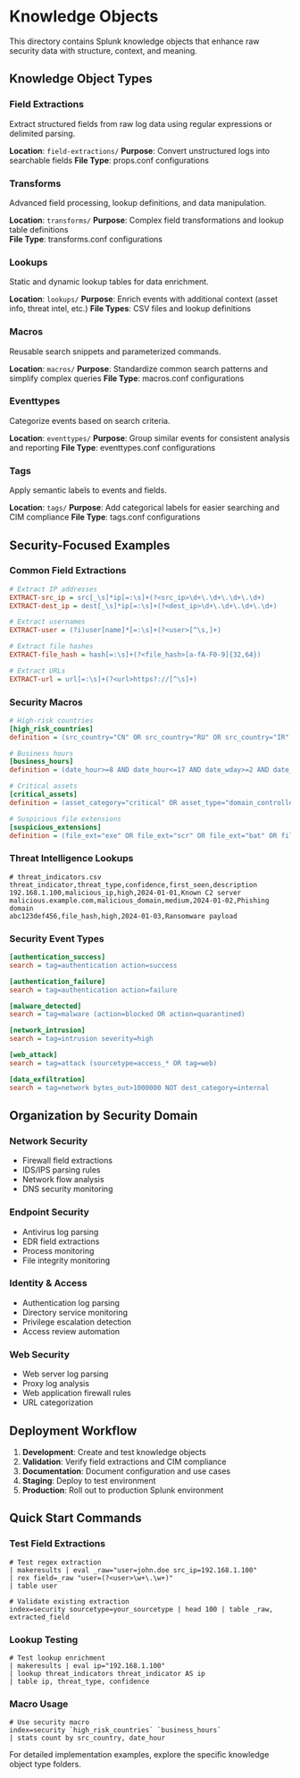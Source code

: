 # Knowledge Objects

This directory contains Splunk knowledge objects that enhance raw security data with structure, context, and meaning.

## Knowledge Object Types

### Field Extractions
Extract structured fields from raw log data using regular expressions or delimited parsing.

**Location**: `field-extractions/`
**Purpose**: Convert unstructured logs into searchable fields
**File Type**: props.conf configurations

### Transforms
Advanced field processing, lookup definitions, and data manipulation.

**Location**: `transforms/`
**Purpose**: Complex field transformations and lookup table definitions  
**File Type**: transforms.conf configurations

### Lookups
Static and dynamic lookup tables for data enrichment.

**Location**: `lookups/`
**Purpose**: Enrich events with additional context (asset info, threat intel, etc.)
**File Types**: CSV files and lookup definitions

### Macros
Reusable search snippets and parameterized commands.

**Location**: `macros/`
**Purpose**: Standardize common search patterns and simplify complex queries
**File Type**: macros.conf configurations

### Eventtypes
Categorize events based on search criteria.

**Location**: `eventtypes/`
**Purpose**: Group similar events for consistent analysis and reporting
**File Type**: eventtypes.conf configurations

### Tags
Apply semantic labels to events and fields.

**Location**: `tags/`
**Purpose**: Add categorical labels for easier searching and CIM compliance
**File Type**: tags.conf configurations

## Security-Focused Examples

### Common Field Extractions
```ini
# Extract IP addresses
EXTRACT-src_ip = src[_\s]*ip[=:\s]+(?<src_ip>\d+\.\d+\.\d+\.\d+)
EXTRACT-dest_ip = dest[_\s]*ip[=:\s]+(?<dest_ip>\d+\.\d+\.\d+\.\d+)

# Extract usernames
EXTRACT-user = (?i)user[name]*[=:\s]+(?<user>[^\s,]+)

# Extract file hashes
EXTRACT-file_hash = hash[=:\s]+(?<file_hash>[a-fA-F0-9]{32,64})

# Extract URLs
EXTRACT-url = url[=:\s]+(?<url>https?://[^\s]+)
```

### Security Macros
```ini
# High-risk countries
[high_risk_countries]
definition = (src_country="CN" OR src_country="RU" OR src_country="IR" OR src_country="KP")

# Business hours
[business_hours]
definition = (date_hour>=8 AND date_hour<=17 AND date_wday>=2 AND date_wday<=6)

# Critical assets
[critical_assets]
definition = (asset_category="critical" OR asset_type="domain_controller" OR asset_type="database_server")

# Suspicious file extensions
[suspicious_extensions]
definition = (file_ext="exe" OR file_ext="scr" OR file_ext="bat" OR file_ext="ps1")
```

### Threat Intelligence Lookups
```csv
# threat_indicators.csv
threat_indicator,threat_type,confidence,first_seen,description
192.168.1.100,malicious_ip,high,2024-01-01,Known C2 server
malicious.example.com,malicious_domain,medium,2024-01-02,Phishing domain
abc123def456,file_hash,high,2024-01-03,Ransomware payload
```

### Security Event Types
```ini
[authentication_success]
search = tag=authentication action=success

[authentication_failure]  
search = tag=authentication action=failure

[malware_detected]
search = tag=malware (action=blocked OR action=quarantined)

[network_intrusion]
search = tag=intrusion severity=high

[web_attack]
search = tag=attack (sourcetype=access_* OR tag=web)

[data_exfiltration]
search = tag=network bytes_out>1000000 NOT dest_category=internal
```

## Organization by Security Domain

### Network Security
- Firewall field extractions
- IDS/IPS parsing rules
- Network flow analysis
- DNS security monitoring

### Endpoint Security
- Antivirus log parsing
- EDR field extractions
- Process monitoring
- File integrity monitoring

### Identity & Access
- Authentication log parsing
- Directory service monitoring
- Privilege escalation detection
- Access review automation

### Web Security
- Web server log parsing
- Proxy log analysis
- Web application firewall rules
- URL categorization

## Deployment Workflow

1. **Development**: Create and test knowledge objects
2. **Validation**: Verify field extractions and CIM compliance
3. **Documentation**: Document configuration and use cases
4. **Staging**: Deploy to test environment
5. **Production**: Roll out to production Splunk environment

## Quick Start Commands

### Test Field Extractions
```spl
# Test regex extraction
| makeresults | eval _raw="user=john.doe src_ip=192.168.1.100" 
| rex field=_raw "user=(?<user>\w+\.\w+)" 
| table user

# Validate existing extraction
index=security sourcetype=your_sourcetype | head 100 | table _raw, extracted_field
```

### Lookup Testing
```spl
# Test lookup enrichment
| makeresults | eval ip="192.168.1.100" 
| lookup threat_indicators threat_indicator AS ip 
| table ip, threat_type, confidence
```

### Macro Usage
```spl
# Use security macro
index=security `high_risk_countries` `business_hours`
| stats count by src_country, date_hour
```

For detailed implementation examples, explore the specific knowledge object type folders.